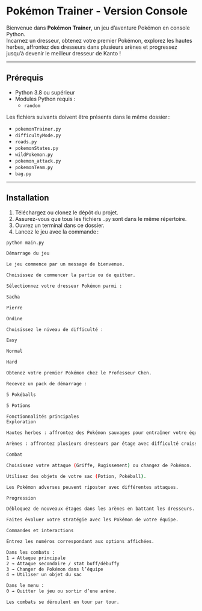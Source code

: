 # Pokémon Trainer - Version Console

Bienvenue dans **Pokémon Trainer**, un jeu d’aventure Pokémon en console Python.  
Incarnez un dresseur, obtenez votre premier Pokémon, explorez les hautes herbes, affrontez des dresseurs dans plusieurs arènes et progressez jusqu’à devenir le meilleur dresseur de Kanto !

---

## Prérequis

- Python 3.8 ou supérieur  
- Modules Python requis :
  - `random`

Les fichiers suivants doivent être présents dans le même dossier :

- `pokemonTrainer.py`
- `difficultyMode.py`
- `roads.py`
- `pokemonStates.py`
- `wildPokemon.py`
- `pokemon_attack.py`
- `pokemonTeam.py`
- `bag.py`

---

## Installation

1. Téléchargez ou clonez le dépôt du projet.  
2. Assurez-vous que tous les fichiers `.py` sont dans le même répertoire.  
3. Ouvrez un terminal dans ce dossier.  
4. Lancez le jeu avec la commande :


```bash
python main.py

Démarrage du jeu

Le jeu commence par un message de bienvenue.

Choisissez de commencer la partie ou de quitter.

Sélectionnez votre dresseur Pokémon parmi :

Sacha

Pierre

Ondine

Choisissez le niveau de difficulté :

Easy

Normal

Hard

Obtenez votre premier Pokémon chez le Professeur Chen.

Recevez un pack de démarrage :

5 Pokéballs

5 Potions

Fonctionnalités principales
Exploration

Hautes herbes : affrontez des Pokémon sauvages pour entraîner votre équipe.

Arènes : affrontez plusieurs dresseurs par étage avec difficulté croissante.

Combat

Choisissez votre attaque (Griffe, Rugissement) ou changez de Pokémon.

Utilisez des objets de votre sac (Potion, Pokéball).

Les Pokémon adverses peuvent riposter avec différentes attaques.

Progression

Débloquez de nouveaux étages dans les arènes en battant les dresseurs.

Faites évoluer votre stratégie avec les Pokémon de votre équipe.

Commandes et interactions

Entrez les numéros correspondant aux options affichées.

Dans les combats :
1 → Attaque principale
2 → Attaque secondaire / stat buff/débuffy
3 → Changer de Pokémon dans l’équipe
4 → Utiliser un objet du sac

Dans le menu :
0 → Quitter le jeu ou sortir d’une arène.

Les combats se déroulent en tour par tour.


